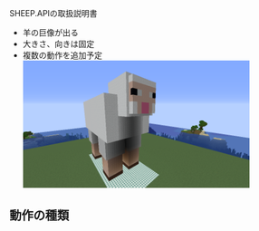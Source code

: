 SHEEP.APIの取扱説明書
- 羊の巨像が出る
- 大きさ、向きは固定
- 複数の動作を追加予定
 [<img src="./images/sheep.png" width="400">](./images/sheep.png)

動作の種類
- 